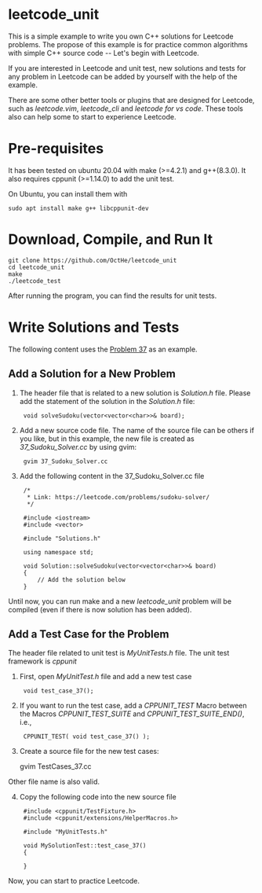 # leetcode_unit

This is a simple example to write you own C++ solutions for Leetcode problems.
The propose of this example is for practice common algorithms with simple C++ source code -- Let's begin with Leetcode.

If you are interested in Leetcode and unit test, new solutions and tests for any problem in Leetcode can be added by yourself with the help of the example.

There are some other better tools or plugins that are designed for Leetcode, such as *leetcode.vim*, *leetcode_cli* and *leetcode for vs code*.
These tools also can help some to start to experience Leetcode.

# Pre-requisites

It has been tested on ubuntu 20.04 with make (>=4.2.1) and g++(8.3.0).
It also requires cppunit (>=1.14.0) to add the unit test.

On Ubuntu, you can install them with
    
    sudo apt install make g++ libcppunit-dev

# Download, Compile, and Run It

    git clone https://github.com/OctHe/leetcode_unit
    cd leetcode_unit
    make
    ./leetcode_test

 After running the program, you can find the results for unit tests.

# Write Solutions and Tests

The following content uses the [Problem 37](https://leetcode.com/problemset/all/?topicSlugs=array&difficulty=HARD) as an example.

## Add a Solution for a New Problem

1. The header file that is related to a new solution is *Solution.h* file.
Please add the statement of the solution in the *Solution.h* file:
    
        void solveSudoku(vector<vector<char>>& board);

2. Add a new source code file. The name of the source file can be others if you like, but in this example, the new file is created as *37_Sudoku_Solver.cc* by using gvim:

        gvim 37_Sudoku_Solver.cc

3. Add the following content in the 37_Sudoku_Solver.cc file

        /*
         * Link: https://leetcode.com/problems/sudoku-solver/
         */

        #include <iostream>
        #include <vector>

        #include "Solutions.h"

        using namespace std;

        void Solution::solveSudoku(vector<vector<char>>& board)
        {
            // Add the solution below
        }

Until now, you can run make and a new *leetcode_unit* problem will be compiled (even if there is now solution has been added).

## Add a Test Case for the Problem

The header file related to unit test is *MyUnitTests.h* file. The unit test framework is *cppunit*

1. First, open *MyUnitTest.h* file and add a new test case

        void test_case_37();


2. If you want to run the test case, add a *CPPUNIT_TEST* Macro between the Macros *CPPUNIT_TEST_SUITE* and *CPPUNIT_TEST_SUITE_END()*, i.e.,

        CPPUNIT_TEST( void test_case_37() );

3. Create a source file for the new test cases:

    gvim TestCases_37.cc
    
Other file name is also valid.

4. Copy the following code into the new source file

        #include <cppunit/TestFixture.h>
        #include <cppunit/extensions/HelperMacros.h>

        #include "MyUnitTests.h"

        void MySolutionTest::test_case_37()
        {

        }

Now, you can start to practice Leetcode.
